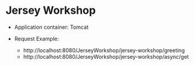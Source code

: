 # Jersey Workshop

* Application container: Tomcat

* Request Example:
    * http://localhost:8080/JerseyWorkshop/jersey-workshop/greeting
    * http://localhost:8080/JerseyWorkshop/jersey-workshop/async/get
